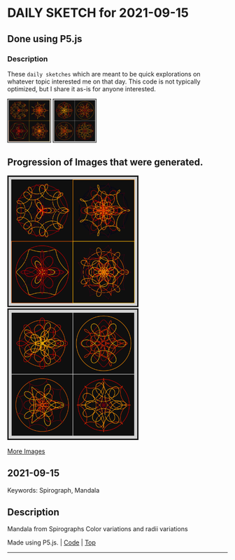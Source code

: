 # DAILY SKETCH for 2021-09-15

## Done using P5.js

### Description

These `daily sketches` which are meant to be quick explorations     on whatever topic interested me on that day. This code is not typically optimized, but I share it as-is     for anyone interested.

<img src = 'images/keep_2021-09-16-21-17-22.png' width = '100'> <img src = 'images/keep_2021-09-16-21-20-15.png' width = '100'> 

## Progression of Images that were generated.

<img src = 'images/keep_2021-09-16-21-17-22.png' width = '300'> 
<img src = 'images/keep_2021-09-16-21-20-15.png' width = '300'> 


[More Images](2021-09-15/images) 


 ## 2021-09-15
Keywords: Spirograph, Mandala
 

## Description 

 Mandala from Spirographs
 Color variations and radii variations
 

Made using P5.js. | [Code](2021/2021-09-15/) | [Top](#daily-sketches) 

-----

